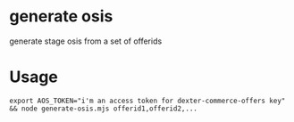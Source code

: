 # generate osis

generate stage osis from a set of offerids

# Usage

`export AOS_TOKEN="i'm an access token for dexter-commerce-offers key" && node generate-osis.mjs offerid1,offerid2,...`
